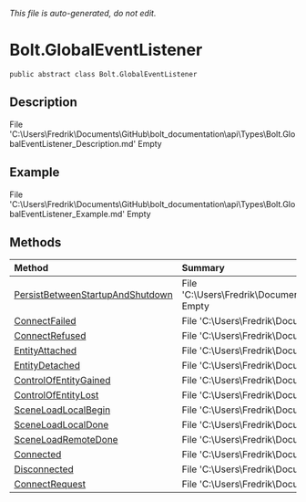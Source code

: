 *This file is auto-generated, do not edit.*

# Bolt.GlobalEventListener
`public abstract class Bolt.GlobalEventListener`
## Description
File 'C:\Users\Fredrik\Documents\GitHub\bolt_documentation\api\Types\Bolt.GlobalEventListener_Description.md' Empty
## Example
File 'C:\Users\Fredrik\Documents\GitHub\bolt_documentation\api\Types\Bolt.GlobalEventListener_Example.md' Empty
## Methods
| Method | Summary |
|:-----|:--------|
|[PersistBetweenStartupAndShutdown](Bolt.GlobalEventListener/M/PersistBetweenStartupAndShutdown.md)|File 'C:\Users\Fredrik\Documents\GitHub\bolt_documentation\api\Types\Bolt.GlobalEventListener\M\PersistBetweenStartupAndShutdown_Summary.md' Empty|
|[ConnectFailed](Bolt.GlobalEventListener/M/ConnectFailed.md)|File 'C:\Users\Fredrik\Documents\GitHub\bolt_documentation\api\Types\Bolt.GlobalEventListener\M\ConnectFailed_Summary.md' Empty|
|[ConnectRefused](Bolt.GlobalEventListener/M/ConnectRefused.md)|File 'C:\Users\Fredrik\Documents\GitHub\bolt_documentation\api\Types\Bolt.GlobalEventListener\M\ConnectRefused_Summary.md' Empty|
|[EntityAttached](Bolt.GlobalEventListener/M/EntityAttached.md)|File 'C:\Users\Fredrik\Documents\GitHub\bolt_documentation\api\Types\Bolt.GlobalEventListener\M\EntityAttached_Summary.md' Empty|
|[EntityDetached](Bolt.GlobalEventListener/M/EntityDetached.md)|File 'C:\Users\Fredrik\Documents\GitHub\bolt_documentation\api\Types\Bolt.GlobalEventListener\M\EntityDetached_Summary.md' Empty|
|[ControlOfEntityGained](Bolt.GlobalEventListener/M/ControlOfEntityGained.md)|File 'C:\Users\Fredrik\Documents\GitHub\bolt_documentation\api\Types\Bolt.GlobalEventListener\M\ControlOfEntityGained_Summary.md' Empty|
|[ControlOfEntityLost](Bolt.GlobalEventListener/M/ControlOfEntityLost.md)|File 'C:\Users\Fredrik\Documents\GitHub\bolt_documentation\api\Types\Bolt.GlobalEventListener\M\ControlOfEntityLost_Summary.md' Empty|
|[SceneLoadLocalBegin](Bolt.GlobalEventListener/M/SceneLoadLocalBegin.md)|File 'C:\Users\Fredrik\Documents\GitHub\bolt_documentation\api\Types\Bolt.GlobalEventListener\M\SceneLoadLocalBegin_Summary.md' Empty|
|[SceneLoadLocalDone](Bolt.GlobalEventListener/M/SceneLoadLocalDone.md)|File 'C:\Users\Fredrik\Documents\GitHub\bolt_documentation\api\Types\Bolt.GlobalEventListener\M\SceneLoadLocalDone_Summary.md' Empty|
|[SceneLoadRemoteDone](Bolt.GlobalEventListener/M/SceneLoadRemoteDone.md)|File 'C:\Users\Fredrik\Documents\GitHub\bolt_documentation\api\Types\Bolt.GlobalEventListener\M\SceneLoadRemoteDone_Summary.md' Empty|
|[Connected](Bolt.GlobalEventListener/M/Connected.md)|File 'C:\Users\Fredrik\Documents\GitHub\bolt_documentation\api\Types\Bolt.GlobalEventListener\M\Connected_Summary.md' Empty|
|[Disconnected](Bolt.GlobalEventListener/M/Disconnected.md)|File 'C:\Users\Fredrik\Documents\GitHub\bolt_documentation\api\Types\Bolt.GlobalEventListener\M\Disconnected_Summary.md' Empty|
|[ConnectRequest](Bolt.GlobalEventListener/M/ConnectRequest.md)|File 'C:\Users\Fredrik\Documents\GitHub\bolt_documentation\api\Types\Bolt.GlobalEventListener\M\ConnectRequest_Summary.md' Empty|

